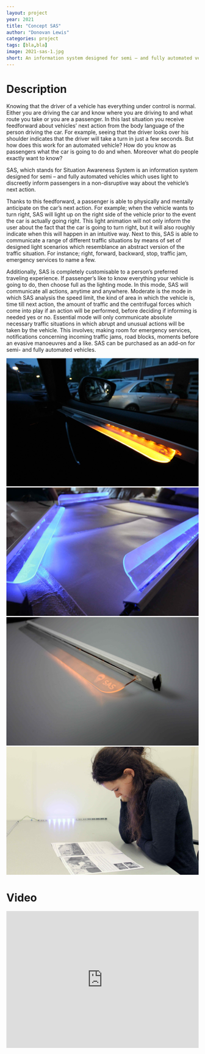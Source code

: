 ```yaml
---
layout: project
year: 2021
title: "Concept SAS"
author: "Donovan Lewis"
categories: project
tags: [bla,bla]
image: 2021-sas-1.jpg
short: An information system designed for semi – and fully automated vehicles which uses light to discreetly inform passengers in a non-disruptive way about the vehicle’s next action.
---
```


# Description
Knowing that the driver of a vehicle has everything under control is normal. Either you are driving the car and know where you are driving to and what route you take or you are a passenger. In this last situation you receive feedforward about vehicles’ next action from the body language of the person driving the car. For example, seeing that the driver looks over his shoulder indicates that the driver will take a turn in just a few seconds. But how does this work for an automated vehicle? How do you know as passengers what the car is going to do and when. Moreover what do people exactly want to know?

SAS, which stands for Situation Awareness System is an information system designed for semi – and fully automated vehicles which uses light to discreetly inform passengers in a non-disruptive way about the vehicle’s next action.

Thanks to this feedforward, a passenger is able to physically and mentally anticipate on the car’s next action. For example; when the vehicle wants to turn right, SAS will light up on the right side of the vehicle prior to the event the car is actually going right. This light animation will not only inform the user about the fact that the car is going to turn right, but it will also roughly indicate when this will happen in an intuitive way. Next to this, SAS is able to communicate a range of different traffic situations by means of set of designed light scenarios which resemblance an abstract version of the traffic situation. For instance; right, forward, backward, stop, traffic jam, emergency services to name a few.

Additionally, SAS is completely customisable to a person’s preferred traveling experience. If passenger’s like to know everything your vehicle is going to do, then choose full as the lighting mode. In this mode, SAS will communicate all actions, anytime and anywhere. Moderate is the mode in which SAS analysis the speed limit, the kind of area in which the vehicle is, time till next action, the amount of traffic and the centrifugal forces which come into play if an action will be performed, before deciding if informing is needed yes or no. Essential mode will only communicate absolute necessary traffic situations in which abrupt and unusual actions will be taken by the vehicle. This involves; making room for emergency services, notifications concerning incoming traffic jams, road blocks, moments before an evasive manoeuvres and a like. SAS can be purchased as an add-on for semi- and fully automated vehicles.

![sas](/assets/img/2021-sas-2.jpg)
![sas](/assets/img/2021-sas-3.jpg)
![sas](/assets/img/2021-sas-4.jpg)
![sas](/assets/img/2021-sas-5.jpg)

# Video
<iframe style="display:inline-block; border:0px solid #FFF; width: 100%; height: 358px" src="https://www.youtube.com/embed/CAyWN9ba9J8?playlist=CAyWN9ba9J8&loop=1&autoplay=1&mute=1" frameborder="0" allowfullscreen></iframe>
